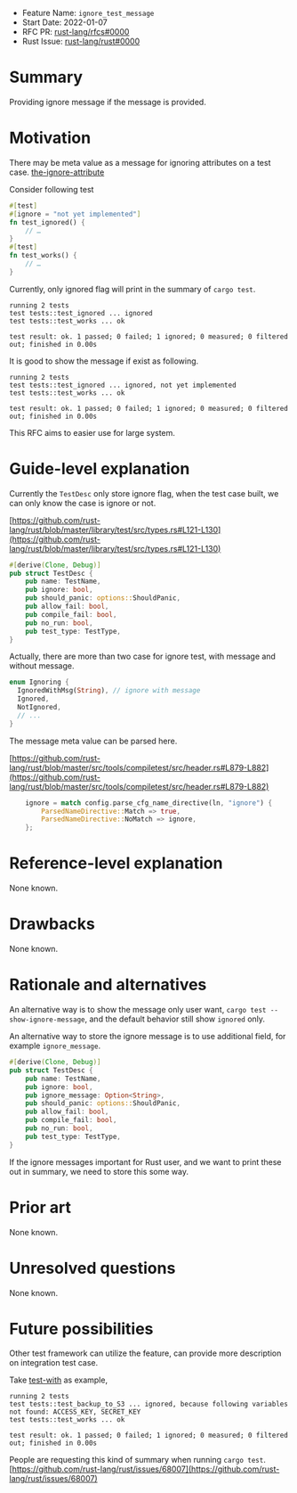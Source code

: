 - Feature Name: `ignore_test_message`
- Start Date: 2022-01-07
- RFC PR: [rust-lang/rfcs#0000](https://github.com/rust-lang/rfcs/pull/0000)
- Rust Issue: [rust-lang/rust#0000](https://github.com/rust-lang/rust/issues/0000)

# Summary
[summary]: #summary

Providing ignore message if the message is provided.

# Motivation
[motivation]: #motivation

There may be meta value as a message for ignoring attributes on a test case.
[the-ignore-attribute](https://github.com/rust-lang/reference/blob/master/src/attributes/testing.md#the-ignore-attribute)


Consider following test
```rust
#[test]
#[ignore = "not yet implemented"]
fn test_ignored() {
    // …
}
#[test]
fn test_works() {
    // …
}
```

Currently, only ignored flag will print in the summary of `cargo test`.

```
running 2 tests
test tests::test_ignored ... ignored
test tests::test_works ... ok

test result: ok. 1 passed; 0 failed; 1 ignored; 0 measured; 0 filtered out; finished in 0.00s
```

It is good to show the message if exist as following.

```
running 2 tests
test tests::test_ignored ... ignored, not yet implemented
test tests::test_works ... ok

test result: ok. 1 passed; 0 failed; 1 ignored; 0 measured; 0 filtered out; finished in 0.00s
```

This RFC aims to easier use for large system.

# Guide-level explanation
[guide-level-explanation]: #guide-level-explanation


Currently the `TestDesc` only store ignore flag, when the test case built, we can only know the case is ignore or not.

[https://github.com/rust-lang/rust/blob/master/library/test/src/types.rs#L121-L130](https://github.com/rust-lang/rust/blob/master/library/test/src/types.rs#L121-L130)

    
```rust
#[derive(Clone, Debug)]
pub struct TestDesc {
    pub name: TestName,
    pub ignore: bool,
    pub should_panic: options::ShouldPanic,
    pub allow_fail: bool,
    pub compile_fail: bool,
    pub no_run: bool,
    pub test_type: TestType,
}

```

Actually, there are more than two case for ignore test, with message and without message.

```rust
enum Ignoring {
  IgnoredWithMsg(String), // ignore with message
  Ignored,
  NotIgnored,
  // ...
}

```

The message meta value can be parsed here.

[https://github.com/rust-lang/rust/blob/master/src/tools/compiletest/src/header.rs#L879-L882](https://github.com/rust-lang/rust/blob/master/src/tools/compiletest/src/header.rs#L879-L882)

```rust
    ignore = match config.parse_cfg_name_directive(ln, "ignore") {
        ParsedNameDirective::Match => true,
        ParsedNameDirective::NoMatch => ignore,
    };
```

# Reference-level explanation
[reference-level-explanation]: #reference-level-explanation

None known.

# Drawbacks
[drawbacks]: #drawbacks

None known.

# Rationale and alternatives
[rationale-and-alternatives]: #rationale-and-alternatives

An alternative way is to show the message only user want, `cargo test --show-ignore-message`,
and the default behavior still show `ignored` only.

An alternative way to store the ignore message is to use additional field, for example `ignore_message`.

```rust
#[derive(Clone, Debug)]
pub struct TestDesc {
    pub name: TestName,
    pub ignore: bool,
    pub ignore_message: Option<String>,
    pub should_panic: options::ShouldPanic,
    pub allow_fail: bool,
    pub compile_fail: bool,
    pub no_run: bool,
    pub test_type: TestType,
}

```

If the ignore messages important for Rust user, and we want to print these out in summary,
we need to store this some way.

# Prior art
[prior-art]: #prior-art

None known.

# Unresolved questions
[unresolved-questions]: #unresolved-questions

None known.

# Future possibilities
[future-possibilities]: #future-possibilities

Other test framework can utilize the feature, can provide more description on integration test case.

Take [test-with](https://github.com/yanganto/test-with/) as example,

```text
running 2 tests
test tests::test_backup_to_S3 ... ignored, because following variables not found: ACCESS_KEY, SECRET_KEY
test tests::test_works ... ok

test result: ok. 1 passed; 0 failed; 1 ignored; 0 measured; 0 filtered out; finished in 0.00s
```

People are requesting this kind of summary when running `cargo test`.
[https://github.com/rust-lang/rust/issues/68007](https://github.com/rust-lang/rust/issues/68007)
